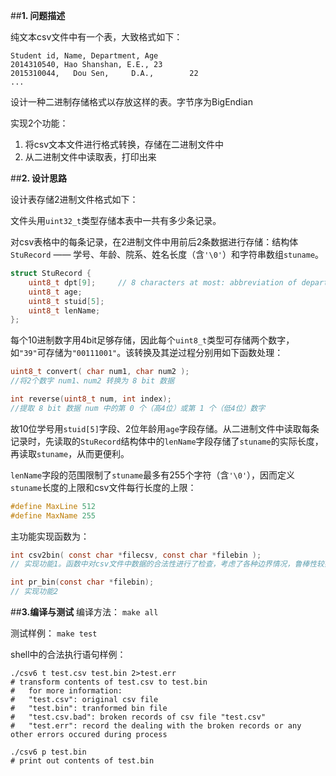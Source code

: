 ##**1. 问题描述**

纯文本csv文件中有一个表，大致格式如下：

```
Student id, Name, Department, Age
2014310540, Hao Shanshan, E.E., 23
2015310044,   Dou Sen,     D.A.,        22
...
```

设计一种二进制存储格式以存放这样的表。字节序为BigEndian

实现2个功能：

1.  将csv文本文件进行格式转换，存储在二进制文件中
2.  从二进制文件中读取表，打印出来


##**2. 设计思路**

设计表存储2进制文件格式如下：

文件头用`uint32_t`类型存储本表中一共有多少条记录。

对csv表格中的每条记录，在2进制文件中用前后2条数据进行存储：结构体`StuRecord` —— 学号、年龄、院系、姓名长度（含`'\0'`）和字符串数组`stuname`。

```c
struct StuRecord {
	uint8_t dpt[9];     // 8 characters at most: abbreviation of department
	uint8_t age;
	uint8_t stuid[5];
	uint8_t lenName;
};
```

每个10进制数字用4bit足够存储，因此每个`uint8_t`类型可存储两个数字，如`"39"`可存储为`"00111001"`。该转换及其逆过程分别用如下函数处理：

```c
uint8_t convert( char num1, char num2 );
//将2个数字 num1、num2 转换为 8 bit 数据

int reverse(uint8_t num, int index);
//提取 8 bit 数据 num 中的第 0 个（高4位）或第 1 个（低4位）数字
```

故10位学号用`stuid[5]`字段、2位年龄用`age`字段存储。从二进制文件中读取每条记录时，先读取的`StuRecord`结构体中的`lenName`字段存储了`stuname`的实际长度，再读取`stuname`，从而更便利。

`lenName`字段的范围限制了`stuname`最多有255个字符（含`'\0'`），因而定义`stuname`长度的上限和csv文件每行长度的上限：

```c
#define MaxLine 512
#define MaxName 255
```
主功能实现函数为：

```c
int csv2bin( const char *filecsv, const char *filebin ); 
// 实现功能1。函数中对csv文件中数据的合法性进行了检查，考虑了各种边界情况，鲁棒性较好。测试样例 test.csv 对此进行了测试

int pr_bin(const char *filebin); 
// 实现功能2
```

##**3.编译与测试**
编译方法： `make all`

测试样例： `make test`

shell中的合法执行语句样例：

```shell
./csv6 t test.csv test.bin 2>test.err
# transform contents of test.csv to test.bin
# 	for more information:
# 	"test.csv": original csv file
# 	"test.bin": tranformed bin file
# 	"test.csv.bad": broken records of csv file "test.csv"
# 	"test.err": record the dealing with the broken records or any other errors occured during process

./csv6 p test.bin
# print out contents of test.bin
```


